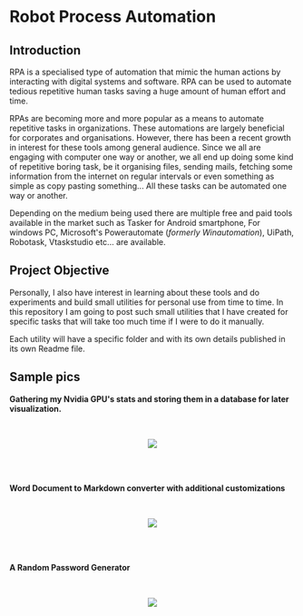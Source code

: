 # Robot Process Automation

## Introduction

RPA is a specialised type of automation that mimic the human actions by
interacting with digital systems and software. RPA can be used to
automate tedious repetitive human tasks saving a huge amount of human
effort and time.

RPAs are becoming more and more popular as a means to automate
repetitive tasks in organizations. These automations are largely
beneficial for corporates and organisations. However, there has been a
recent growth in interest for these tools among general audience. Since
we all are engaging with computer one way or another, we all end up
doing some kind of repetitive boring task, be it organising files,
sending mails, fetching some information from the internet on regular
intervals or even something as simple as copy pasting something... All
these tasks can be automated one way or another.

Depending on the medium being used there are multiple free and paid
tools available in the market such as Tasker for Android smartphone, For
windows PC, Microsoft's Powerautomate (*formerly Winautomation*),
UiPath, Robotask, Vtaskstudio etc\... are available.

## Project Objective

Personally, I also have interest in learning about these tools and do
experiments and build small utilities for personal use from time to
time. In this repository I am going to post such small utilities that I
have created for specific tasks that will take too much time if I were
to do it manually.

Each utility will have a specific folder and with its own details
published in its own Readme file.

## Sample pics

**Gathering my Nvidia GPU's stats and storing them in a database for
later visualization.**

<br/>

<p align="Center">
  <img src="/osama.tasneem/Robot-Process-Automation/wiki/raw/images/1c2fab97c267e2876561ec75331e7563def1ef4f.png">
</p>

<br/>
<br/>

**Word Document to Markdown converter with additional customizations**


<br/>

<p align="Center">
  <img src="/osama.tasneem/Robot-Process-Automation/wiki/raw/images/23c0bcd40bd3680a3e17ad9602f1672713bbfdca.png">
</p>

<br/>
<br/>

**A Random Password Generator**


<br/>

<p align="Center">
  <img src="/osama.tasneem/Robot-Process-Automation/wiki/raw/images/f8c63ddeca4345bbae3914e19b39ce7e7bb2f4ce.png">
</p>

<br/>
<br/>


